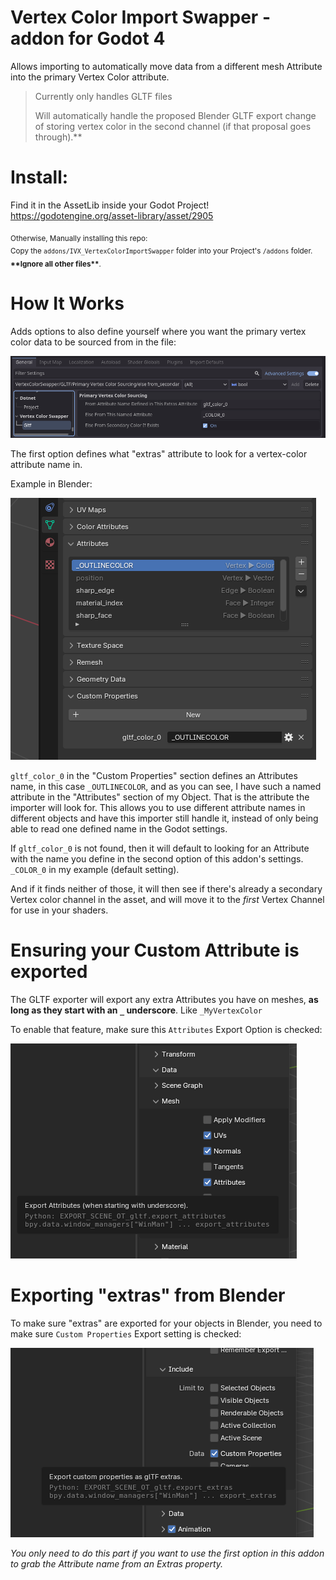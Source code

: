 # Vertex Color Import Swapper - addon for Godot 4

Allows importing to automatically move data from a different mesh Attribute into the primary Vertex Color attribute.

>Currently only handles GLTF files
>
>Will automatically handle the proposed Blender GLTF export change of storing vertex color in the second channel (if that proposal goes through).**

# Install:
  Find it in the AssetLib inside your Godot Project!
  https://godotengine.org/asset-library/asset/2905

  
<sub>
  Otherwise, Manually installing this repo:<br/>
      Copy the <code>addons/IVX_VertexColorImportSwapper</code> folder into your Project's <code>/addons</code> folder. <b>**Ignore all other files**</b>.
</sub><br/>


# How It Works

Adds options to also define yourself where you want the primary vertex color data to be sourced from in the file:

![](https://github.com/Invertex/GODOT_Vertex-Color-Import-Swapper/raw/master/GitAssets/settings_image.png)

The first option defines what "extras" attribute to look for a vertex-color attribute name in.

Example in Blender:

![](https://github.com/Invertex/GODOT_Vertex-Color-Import-Swapper/raw/master/GitAssets/extras_attribute_reference_option.png)

`gltf_color_0` in the "Custom Properties" section defines an Attributes name, in this case `_OUTLINECOLOR`, and as you can see, I have such a named attribute in the "Attributes" section of my Object. That is the attribute the importer will look for.
This allows you to use different attribute names in different objects and have this importer still handle it, instead of only being able to read one defined name in the Godot settings.

If `gltf_color_0` is not found, then it will default to looking for an Attribute with the name you define in the second option of this addon's settings. `_COLOR_0` in my example (default setting).

And if it finds neither of those, it will then see if there's already a secondary Vertex color channel in the asset, and will move it to the *first* Vertex Channel for use in your shaders.

# Ensuring your Custom Attribute is exported
The GLTF exporter will export any extra Attributes you have on meshes, **as long as they start with an `_` underscore**. Like  `_MyVertexColor`

To enable that feature, make sure this `Attributes` Export Option is checked:

![](https://github.com/Invertex/GODOT_Vertex-Color-Import-Swapper/raw/master/GitAssets/blender_export_settings.png)

# Exporting "extras" from Blender

To make sure "extras" are exported for your objects in Blender, you need to make sure `Custom Properties` Export setting is checked:

![](https://github.com/Invertex/GODOT_Vertex-Color-Import-Swapper/raw/master/GitAssets/blender_export_extras_setting.png)

*You only need to do this part if you want to use the first option in this addon to grab the Attribute name from an Extras property.*

